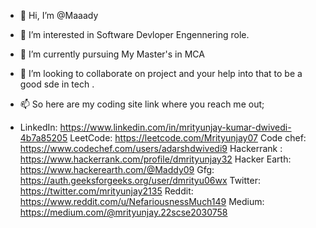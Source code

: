 - 👋 Hi, I’m @Maaady
- 👀 I’m interested in Software Devloper Engennering role.
- 🌱 I’m currently pursuing My Master's in MCA
- 💞️ I’m looking to collaborate on  project and your help into that to be a good sde in tech .
- 📫 So here are my coding site link where you reach me out;
  
- LinkedIn: https://www.linkedin.com/in/mrityunjay-kumar-dwivedi-4b7a85205
LeetCode: https://leetcode.com/Mrityunjay07
Code chef: https://www.codechef.com/users/adarshdwivedi9
Hackerrank : https://www.hackerrank.com/profile/dmrityunjay32 
Hacker Earth: https://www.hackerearth.com/@Maddy09
Gfg: https://auth.geeksforgeeks.org/user/dmrityu06wx
Twitter: https://twitter.com/mrityunjay2135
Reddit:  https://www.reddit.com/u/NefariousnessMuch149
Medium: https://medium.com/@mrityunjay.22scse2030758

<!---
Maaady/Maaady is a ✨ special ✨ repository because its `README.md` (this file) appears on your GitHub profile.
You can click the Preview link to take a look at your changes.
--->
